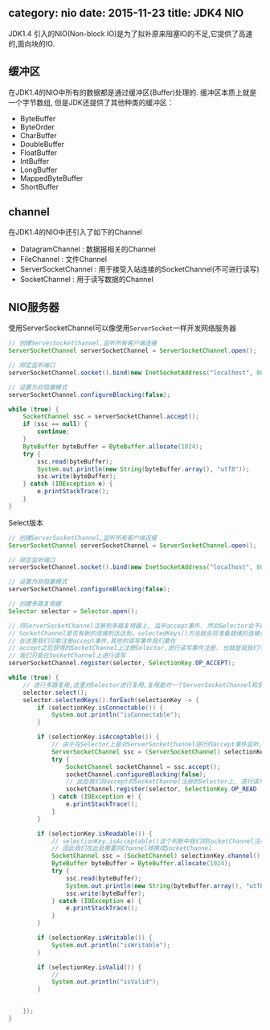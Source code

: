 category: nio
date: 2015-11-23
title: JDK4 NIO
---
JDK1.4 引入的NIO(Non-block IO)是为了拟补原来阻塞IO的不足,它提供了高速的,面向块的IO. 

## 缓冲区
在JDK1.4的NIO中所有的数据都是通过缓冲区(Buffer)处理的. 缓冲区本质上就是一个字节数组, 但是JDK还提供了其他种类的缓冲区：
*  ByteBuffer 
*  ByteOrder 
*  CharBuffer
*  DoubleBuffer
*  FloatBuffer         
*  IntBuffer          
*  LongBuffer         
*  MappedByteBuffer   
*  ShortBuffer  

## channel
在JDK1.4的NIO中还引入了如下的Channel     
* DatagramChannel : 数据报相关的Channel
* FileChannel : 文件Channel
* ServerSocketChannel  : 用于接受入站连接的SocketChannel(不可进行读写)
* SocketChannel  : 用于读写数据的Channel

## NIO服务器
使用ServerSocketChannel可以像使用`ServerSocket`一样开发网络服务器
```java
// 创建ServerSocketChannel,监听所有客户端连接
ServerSocketChannel serverSocketChannel = ServerSocketChannel.open();

// 绑定监听端口
serverSocketChannel.socket().bind(new InetSocketAddress("localhost", 8085));

// 设置为非阻塞模式
serverSocketChannel.configureBlocking(false);

while (true) {
	SocketChannel ssc = serverSocketChannel.accept();
	if (ssc == null) {
		continue;
	}
	ByteBuffer byteBuffer = ByteBuffer.allocate(1024);
	try {
		ssc.read(byteBuffer);
		System.out.println(new String(byteBuffer.array(), "utf8"));
		ssc.write(byteBuffer);
	} catch (IOException e) {
		e.printStackTrace();
	}
}
```
Select版本
```java
// 创建ServerSocketChannel,监听所有客户端连接
ServerSocketChannel serverSocketChannel = ServerSocketChannel.open();

// 绑定监听端口
serverSocketChannel.socket().bind(new InetSocketAddress("localhost", 8085));

// 设置为非阻塞模式
serverSocketChannel.configureBlocking(false);

// 创建多路复用器
Selector selector = Selector.open();

// 将ServerSocketChannel注册到多路复用器上, 监听accept事件. 然后Selector会不断的轮询(基于系统的select/poll)
// SocketChannel是否有新的连接到达达到，selectedKeys()方法就会将准备就绪的连接作为一个集合返回.
// 在这里我们只能注册accept事件,其他的读写事件我们要在
// accept之后获得的SocketChannel上注册Selector,进行读写事件注册. 也就是说我们不能在ServerSocketChannel上进行读写,
// 我们只能在SocketChannel上进行读写
serverSocketChannel.register(selector, SelectionKey.OP_ACCEPT);

while (true) {
	// 进行多路复用,这里对Selector进行复用,复用是对一个ServerSocketChannel和多个SocketChannel进行复用.
	selector.select();
	selector.selectedKeys().forEach(selectionKey -> {
		if (selectionKey.isConnectable()) {
			System.out.println("isConnectable");
		}

		if (selectionKey.isAcceptable()) {
			// 由于在Selector上是对ServerSocketChannel进行的accept事件监听,因此此处,我们需要将Channel转换成ServerSocketChannel
			ServerSocketChannel ssc = (ServerSocketChannel) selectionKey.channel();
			try {
				SocketChannel socketChannel = ssc.accept();
				socketChannel.configureBlocking(false);
				// 此处我们将accept的SocketChannel注册到Selector上, 进行读写处理
				socketChannel.register(selector, SelectionKey.OP_READ | SelectionKey.OP_WRITE);
			} catch (IOException e) {
				e.printStackTrace();
			}
		}

		if (selectionKey.isReadable()) {
			// selectionKey.isAcceptable()这个判断中我们将SocketChannel注册到Selector上接受读事件,
			// 因此我们在此处需要将Channel转换成SocketChannel
			SocketChannel ssc = (SocketChannel) selectionKey.channel();
			ByteBuffer byteBuffer = ByteBuffer.allocate(1024);
			try {
				ssc.read(byteBuffer);
				System.out.println(new String(byteBuffer.array(), "utf8"));
				ssc.write(byteBuffer);
			} catch (IOException e) {
				e.printStackTrace();
			}
		}

		if (selectionKey.isWritable()) {
			System.out.println("isWritable");
		}

		if (selectionKey.isValid()) {
			//
			System.out.println("isValid");
		}


	});
}


```
